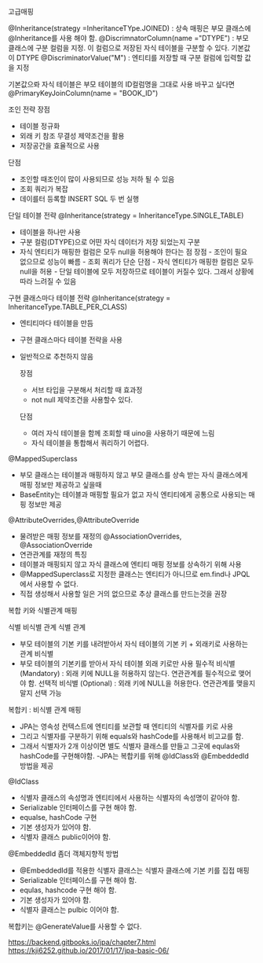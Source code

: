 고급매핑

@Inheritance(strategy =InheritanceTYpe.JOINED) : 상속 매핑은 부모 클래스에 @Inheritance를 사용 해야 함.
@DiscrimnatorColumn(name ="DTYPE") : 부모 클래스에 구분 컬럼을 지정. 이 컬럼으로 저장된 자식 테이블을 구분할 수 있다. 기본값이 DTYPE
@DiscriminatorValue("M") : 엔티티를 저장할 때 구분 컬럼에 입력할 값을 지정

기본값으롸 자식 테이블은 부모 테이블의 ID컬럼명을 그대로 사용
바꾸고 싶다면 @PrimaryKeyJoinColumn(name = "BOOK_ID")

조인 전략
장점
 - 테이블 정규화
 - 외래 키 참조 무결성 제약조건을 활용
 - 저장공간을 효율적으로 사용
  
 단점
 - 조인할 때조인이 많이 사용되므로 성능 저하 될 수 있음
 - 조회 쿼리가 복잡
 - 데이를터 등록할 INSERT SQL 두 번 실행
  
  
  단일 테이블 전략
  @Inheritance(strategy = InheritanceType.SINGLE_TABLE)
   - 테이블을 하나만 사용 
   - 구분 컬럼(DTYPE)으로 어떤 자식 데이터가 저장 되었는지 구분
   - 자식 엔티티가 매핑한 컬럼은 모두 null을 허용해야 한다는 점
   장점
    - 조인이 필요 없으므로 성능이 빠름
    - 조회 쿼리가 단순
    단점
    - 자식 엔티티가 매핑한 컬럼은 모두 null을 허용
    - 단일 테이블에 모두 저장하므로 테이블이 커질수 있다. 그래서 상황에 따라 느려질 수 있음
  
  구현 클래스마다 테이블 전략
  @Inheritance(strategy = InheritanceType.TABLE_PER_CLASS)
 - 엔티티마다 테이블을 만듬
 - 구현 클래스마다 테이블 전략을 사용
 - 일반적으로 추천하지 않음  
    
    장점
     - 서브 타입을 구분해서 처리할 때 효과정
     - not null 제약조건을 사용할수 있다.
     
     단점
     - 여러 자식 테이블을 함께 조회할 때 uino을 사용하기 때문에 느림
     - 자식 테이블을 통합해서 쿼리하기 어렵다.
     
 @MappedSuperclass
  - 부모 클래스는 테이블과 매핑하지 않고 부모 클래스를 상속 받는 자식 클래스에게 매핑 정보만 제공하고 싶을때 
  - BaseEntity는 테이블과 매핑할 필요가 없고 자식 엔티티에게 공통으로 사용되는 매핑 정보만 제공
  
  @AttributeOverrides,@AttributeOverride
   -  물려받은 매핑 정보를 재정의
  @AssociationOverrides, @AssociationOverride
   - 연관관계를 재정의
   특징
   - 테이블과 매핑되지 않고 자식 클래스에 엔티티 매핑 정보를 상속하기 위해 사용
   - @MappedSuperclass로 지정한 클래스는 엔티티가 아니므로 em.find나 JPQL에서 사용할 수 없다.
   - 직접 생성해서 사용할 일은 거의 없으므로 추상 클래스를 만드는것을 권장
   
 복합 키와 식별관계 매핑
 
 식별 비식별 관계
 식별 관계
  - 부모 테이블의 기본 키를 내려받아서 자식 테이블의 기본 키 + 외래키로 사용하는 관계
  비식별
  - 부모 테이블의 기본키를 받아서 자식 테이블 외래 키로만 사용
  필수적 비식별 (Mandatory) : 외래 키에 NULL을 허용하지 않는다. 연관관계를 필수적으로 맺어야 함.
  선택적 비식별 (Optional) : 외래 키에 NULL을 허용한다. 연관관계를 맺을지 말지 선택 가능
  
  
 복합키 : 비식별 관계 매핑
  - JPA는 영속성 컨텍스트에 엔티티를 보관할 때 엔티티의 식별자를 키로 사용
  - 그리고 식별자를 구분하기 위해 equals와 hashCode를 사용해서 비고교를 함.
  - 그래서 식별자가 2개 이상이면 별도 식별자 클래스를 만들고 그곳에 equlas와 hashCode를 구현해야함.
  -JPA는 복합키를 위해 @IdClass와 @EmbeddedId 방법을 제공
 
 @IdClass
  - 식별자 클래스의 속성명과 엔티티에서 사용하는 식별자의 속성명이 같아야 함.
  - Serializable 인터페이스를 구현 해야 함.
  - equalse, hashCode 구현
  - 기본 생성자가 있어야 함.
  - 식별자 클래스 public이어야 함.
  
  
 @EmbeddedId
 좀더 객체지향적 방법
  - @EmbeddedId를 적용한 식별자 클래스는 식별자 클래스에 기본 키를 집접 매핑
  - Serializable 인터페이스를 구현 해야 함.
  - equlas, hashcode 구현 해야 함.
  - 기본 생성자가 있어야 함.
  - 식별자 클래스는 pulbic 이어야 함.
  
  복합키는 @GenerateValue를 사용할 수 없다.
    
     
   
   
     
     
https://backend.gitbooks.io/jpa/chapter7.html
https://kji6252.github.io/2017/01/17/jpa-basic-06/